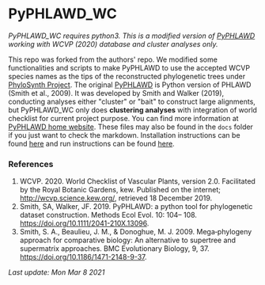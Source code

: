 # PyPHLAWD_WC

*PyPHLAWD_WC requires python3. This is a modified version of [PyPHLAWD](https://fephyfofum.github.io/PyPHLAWD) working with WCVP (2020) database and cluster analyses only.*  

This repo was forked from the authors' repo. We modified some functionalities and scripts to make PyPHLAWD to use the accepted WCVP species names as the tips of the reconstructed phylogenetic trees under [PhyloSynth Project](https://phylosynth.github.io/). The original [PyPHLAWD](https://github.com/FePhyFoFum/pyphlawd) is Python version of PHLAWD (Smith et al., 2009). It was developed by Smith and Walker (2019), conducting analyses either "cluster" or "bait" to construct large alignments, but PyPHLAWD_WC only does **clustering analyses** with integration of world checklist for current project purpose. You can find more information at [PyPHLAWD home website](https://fephyfofum.github.io/PyPHLAWD/). These files may also be found in the `docs` folder if you just want to check the markdown. Installation instructions can be found [here](https://fephyfofum.github.io/PyPHLAWD/install/) and run instructions can be found [here](https://fephyfofum.github.io/PyPHLAWD/runs/).  

### References  
1. WCVP. 2020. World Checklist of Vascular Plants, version 2.0. Facilitated by the Royal Botanic Gardens, kew. Published on the internet; http://wcvp.science.kew.org/, retrieved 18 December 2019.  
2. Smith, SA, Walker, JF. 2019. PyPHLAWD: a python tool for phylogenetic dataset construction. Methods Ecol Evol. 10: 104– 108. https://doi.org/10.1111/2041-210X.13096.  
3. Smith, S. A., Beaulieu, J. M., & Donoghue, M. J. 2009. Mega‐phylogeny approach for comparative biology: An alternative to supertree and supermatrix approaches. BMC Evolutionary Biology, 9, 37. https://doi.org/10.1186/1471-2148-9-37.  

_Last update: Mon Mar  8  2021_  
